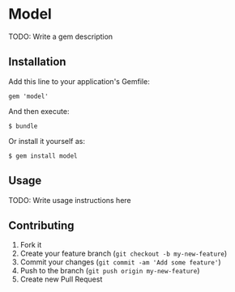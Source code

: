 # Model

TODO: Write a gem description

## Installation

Add this line to your application's Gemfile:

    gem 'model'

And then execute:

    $ bundle

Or install it yourself as:

    $ gem install model

## Usage

TODO: Write usage instructions here

## Contributing

1. Fork it
2. Create your feature branch (`git checkout -b my-new-feature`)
3. Commit your changes (`git commit -am 'Add some feature'`)
4. Push to the branch (`git push origin my-new-feature`)
5. Create new Pull Request
